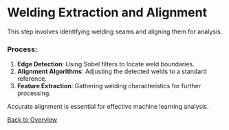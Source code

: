 # Welding Extraction and Alignment

This step involves identifying welding seams and aligning them for analysis.

### Process:
1. **Edge Detection**: Using Sobel filters to locate weld boundaries.
2. **Alignment Algorithms**: Adjusting the detected welds to a standard reference.
3. **Feature Extraction**: Gathering welding characteristics for further processing.

Accurate alignment is essential for effective machine learning analysis.

[Back to Overview](preprocessing_overview.md)
